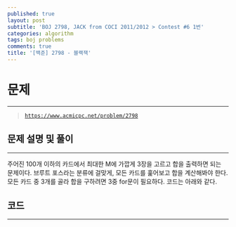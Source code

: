 ```yaml
---
published: true
layout: post
subtitle: 'BOJ 2798, JACK from COCI 2011/2012 > Contest #6 1번'
categories: algorithm
tags: boj problems
comments: true
title: '[백준] 2798 - 블랙잭'
---
```

# **문제**
---
> [`https://www.acmicpc.net/problem/2798`](https://www.acmicpc.net/problem/2798)

## **문제 설명 및 풀이**
---
주어진 100개 이하의 카드에서 최대한 M에 가깝게 3장을 고르고 합을 출력하면 되는 문제이다. 브루트 포스라는 분류에 걸맞게, 모든 카드를 훑어보고 합을 계산해봐야 한다. 모든 카드 중 3개를 골라 합을 구하려면 3중 for문이 필요하다. 코드는 아래와 같다.

## **코드**
---
<script src="https://gist.github.com/sundongkim-dev/d99d9c592132fd4b9fe151bc56b44960.js"></script>
